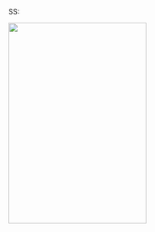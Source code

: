 
SS:

<img src="https://user-images.githubusercontent.com/102072945/213877137-4e1dca27-4790-42c8-b9fc-63befbcc3de6.png" width=275 height=400 />
